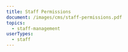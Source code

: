```yaml
---
title: Staff Permissions
document: /images/cms/staff-permissions.pdf
topics:
  - staff-management
userTypes:
  - staff
---
```

